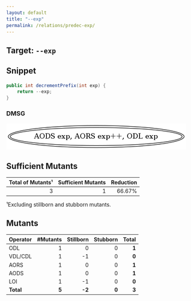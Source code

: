 ```yaml
---
layout: default
title: "--exp"
permalink: /relations/predec-exp/
---
```


## Target: ``--exp``

## Snippet


```java
public int decrementPrefix(int exp) {
    return --exp;
}
```


### DMSG

![image](images/dmsg_predec-exp.png)

## Sufficient Mutants


|Total of Mutants¹    | Sufficient Mutants |Reduction |
|                ---: |               ---: |     ---: |  
| 3                   | 1                  |66.67%    |

¹Excluding stillborn and stubborn mutants.

## Mutants



| Operator | #Mutants | Stillborn | Stubborn | Total  |
| :---     |     ---: |      ---: |     ---: |   ---: |
| ODL      | 1        | 0         | 0        | **1**  |
| VDL/CDL  | 1        | -1        | 0        | **0**  |
| AORS     | 1        | 0         | 0        | **1**  |
| AODS     | 1        | 0         | 0        | **1**  |
| LOI      | 1        | -1        | 0        | **0**  |
|**Total** | **5**    | **-2**    | **0**    | **3**  |
